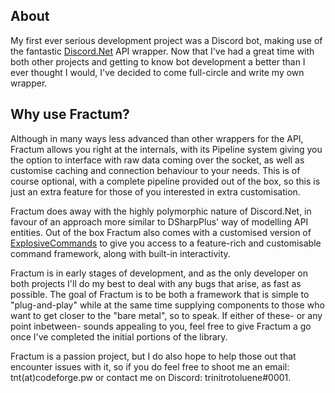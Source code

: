 ## About

My first ever serious development project was a Discord bot, making use of the fantastic [Discord.Net](https://github.com/RogueException/Discord.Net) API wrapper. Now that I've had a great time with both other projects and getting to know bot development a better than I ever thought I would, I've decided to come full-circle and write my own wrapper.

## Why use Fractum?

Although in many ways less advanced than other wrappers for the API, Fractum allows you right at the internals, with its Pipeline system giving you the option to interface with raw data coming over the socket, as well as customise caching and connection behaviour to your needs. This is of course optional, with a complete pipeline provided out of the box, so this is just an extra feature for those of you interested in extra customisation. 

Fractum does away with the highly polymorphic nature of Discord.Net, in favour of an approach more similar to DSharpPlus' way of modelling API entities. Out of the box Fractum also comes with a customised version of [ExplosiveCommands](https://github.com/trinitrot0luene/ExplosiveCommands) to give you access to a feature-rich and customisable command framework, along with built-in interactivity.

Fractum is in early stages of development, and as the only developer on both projects I'll do my best to deal with any bugs that arise, as fast as possible. The goal of Fractum is to be both a framework that is simple to "plug-and-play" while at the same time supplying components to those who want to get closer to the "bare metal", so to speak. If either of these- or any point inbetween- sounds appealing to you, feel free to give Fractum a go once I've completed the initial portions of the library.

Fractum is a passion project, but I do also hope to help those out that encounter issues with it, so if you do feel free to shoot me an email: tnt(at)codeforge.pw or contact me on Discord: trinitrotoluene#0001.
